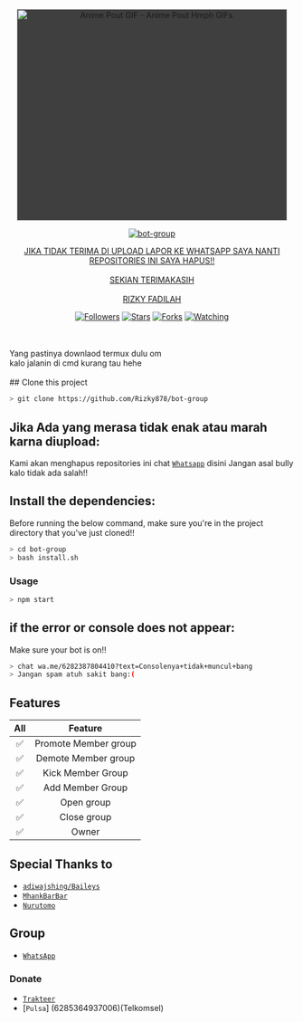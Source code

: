 <p align="center">
<img src="https://media.tenor.com/images/3e0c7be0cb8e24c389f5e1f78a8f69a5/tenor.gif" width="478" height="374.3373493975904" alt="Anime Pout GIF - Anime Pout Hmph GIFs" style="max-width: 478px; background-color: rgb(63, 63, 63);">
</p>
<p align="center">
<a href="#"><img title="bot-group" src="https://img.shields.io/badge/Termux Whatsapp Bot-green?colorA=%23ff0000&colorB=%23017e40&style=for-the-badge"></a>
</p>
<p align="center">
<td><a class='text-white' href='https://wa.me/6282387804410'>JIKA TIDAK TERIMA DI UPLOAD LAPOR KE WHATSAPP SAYA NANTI REPOSITORIES INI SAYA HAPUS!!<br><br>SEKIAN TERIMAKASIH<br><br>RIZKY FADILAH</a></td>
</p>
<p align="center">
<a href="https://github.com/Rizky878/followers"><img title="Followers" src="https://img.shields.io/github/followers/mhankbarbar?color=blue&style=flat-square"></a>
<a href="https://github.com/Rizky878/bot-group/stargazers/"><img title="Stars" src="https://img.shields.io/github/stars/Rizky878/bot-group?color=red&style=flat-square"></a>
<a href="https://github.com/Rizky878/bot-group/network/members"><img title="Forks" src="https://img.shields.io/github/forks/Rizky878/bot-group?color=red&style=flat-square"></a>
<a href="https://github.com/Rizky878/bot-group/watchers"><img title="Watching" src="https://img.shields.io/github/watchers/Rizky878/bot-group?label=Watchers&color=blue&style=flat-square"></a>
</p>
<br>
<br>Yang pastinya downlaod termux dulu om<br>kalo jalanin di cmd kurang tau hehe<be>
<br><br>## Clone this project

```bash
> git clone https://github.com/Rizky878/bot-group
```





## Jika Ada yang merasa tidak enak atau marah karna diupload:
Kami akan menghapus repositories ini 
chat [`Whatsapp`](https://wa.me/6282387804410) disini
Jangan asal bully kalo tidak ada salah!!





## Install the dependencies:
Before running the below command, make sure you're in the project directory that
you've just cloned!!

```bash
> cd bot-group
> bash install.sh
```

### Usage
```bash
> npm start
```
## if the error or console does not appear:
Make sure your bot is on!!

```bash
> chat wa.me/6282387804410?text=Consolenya+tidak+muncul+bang
> Jangan spam atuh sakit bang:(
```


## Features

| All  |                     Feature               |
| :-----------: | :--------------------------------: |
|       ✅        |   Promote Member group       |
|       ✅        |   Demote Member group       |
|       ✅        |   Kick Member Group	             |
|       ✅        |   Add Member Group	             |
|       ✅        |   Open group       |
|       ✅        |   Close group       |
|       ✅        |   Owner       |


## Special Thanks to
* [`adiwajshing/Baileys`](https://github.com/adiwajshing/Baileys)
* [`MhankBarBar`](https://github.com/mhankbarbar)
* [`Nurutomo`](https://github.com/Nurutomo)

## Group
* [`WhatsApp`](https://chat.whatsapp.com/Bad7NEtEshlApv3BGhJ8KO)
### Donate
* [`Trakteer`](https://trakteer.id/rizkybot)
* [`Pulsa`] (6285364937006)(Telkomsel)
